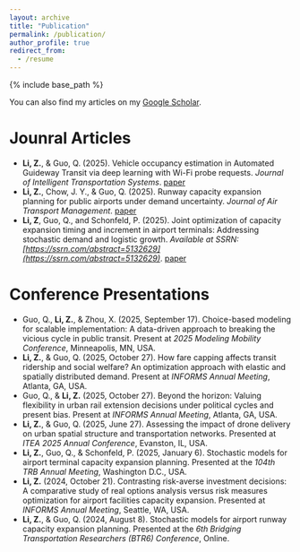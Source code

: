```yaml
---
layout: archive
title: "Publication"
permalink: /publication/
author_profile: true
redirect_from:
  - /resume
---
```


{% include base_path %}

You can also find my articles on my [Google Scholar](https://scholar.google.com/citations?user=acIQuOYAAAAJ&hl=en).


Jounral Articles
======
* **Li, Z.**, & Guo, Q. (2025). Vehicle occupancy estimation in Automated Guideway Transit via deep learning with Wi-Fi probe requests. *Journal of Intelligent Transportation Systems*. [paper](https://doi.org/10.1080/15472450.2025.2499590)
* **Li, Z.**, Chow, J. Y., & Guo, Q. (2025). Runway capacity expansion planning for public airports under demand uncertainty. *Journal of Air Transport Management*. [paper](https://doi.org/10.1016/j.jairtraman.2025.102824)
* **Li, Z**, Guo, Q., and Schonfeld, P. (2025). Joint optimization of capacity expansion timing and increment in airport terminals: Addressing stochastic demand and logistic growth. *Available at SSRN: [https://ssrn.com/abstract=5132629](https://ssrn.com/abstract=5132629)*. [paper](http://dx.doi.org/10.2139/ssrn.5132629)



  
Conference Presentations
======
* Guo, Q., **Li, Z.**, & Zhou, X. (2025, September 17). Choice-based modeling for scalable implementation: A data-driven approach to breaking the vicious cycle in public transit. Present at *2025 Modeling Mobility Conference*, Minneapolis, MN, USA.
* **Li, Z.**, & Guo, Q. (2025, October 27). How fare capping affects transit ridership and social welfare? An optimization approach with elastic and spatially distributed demand. Present at *INFORMS Annual Meeting*, Atlanta, GA, USA.
* Guo, Q., & **Li, Z.**  (2025, October 27). Beyond the horizon: Valuing flexibility in urban rail extension decisions under political cycles and present bias. Present at *INFORMS Annual Meeting*, Atlanta, GA, USA.
* **Li, Z.**, & Guo, Q. (2025, June 27). Assessing the impact of drone delivery on urban spatial structure and transportation networks. Presented at *ITEA 2025 Annual Conference*, Evanston, IL, USA.
* **Li, Z.**, Guo, Q., & Schonfeld, P. (2025, January 6). Stochastic models for airport terminal capacity expansion planning. Presented at the *104th TRB Annual Meeting*, Washington D.C., USA.
* **Li, Z.** (2024, October 21). Contrasting risk-averse investment decisions: A comparative study of real options analysis versus risk measures optimization for airport facilities capacity expansion. Presented at *INFORMS Annual Meeting*, Seattle, WA, USA.
* **Li, Z.**, & Guo, Q. (2024, August 8). Stochastic models for airport runway capacity expansion planning. Presented at the *6th Bridging Transportation Researchers (BTR6) Conference*, Online.

